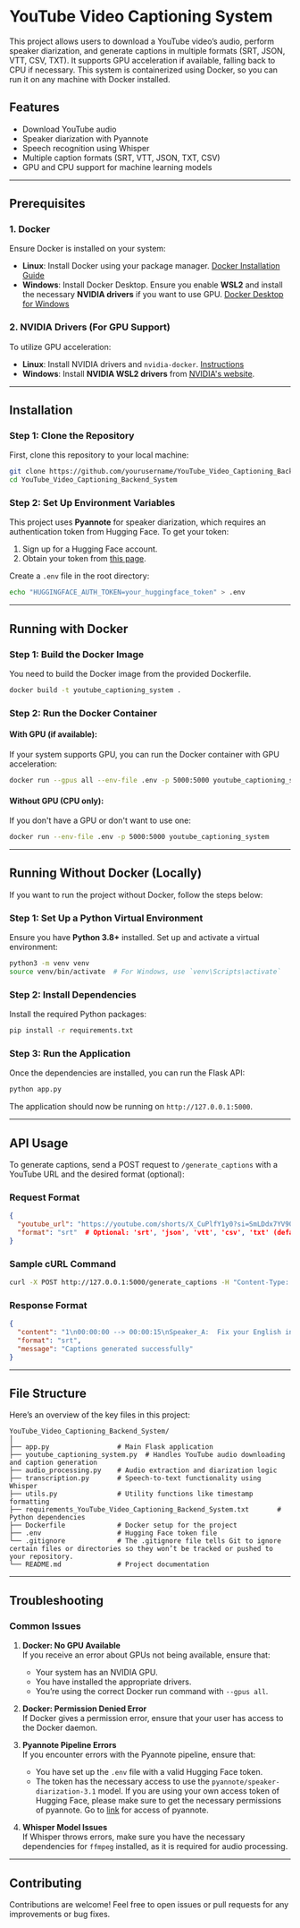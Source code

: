 
# YouTube Video Captioning System

This project allows users to download a YouTube video’s audio, perform speaker diarization, and generate captions in multiple formats (SRT, JSON, VTT, CSV, TXT). It supports GPU acceleration if available, falling back to CPU if necessary. This system is containerized using Docker, so you can run it on any machine with Docker installed.

## Features

- Download YouTube audio
- Speaker diarization with Pyannote
- Speech recognition using Whisper
- Multiple caption formats (SRT, VTT, JSON, TXT, CSV)
- GPU and CPU support for machine learning models

---

## Prerequisites

### 1. Docker
Ensure Docker is installed on your system:

- **Linux**: Install Docker using your package manager. [Docker Installation Guide](https://docs.docker.com/engine/install/)
- **Windows**: Install Docker Desktop. Ensure you enable **WSL2** and install the necessary **NVIDIA drivers** if you want to use GPU. [Docker Desktop for Windows](https://docs.docker.com/desktop/install/windows-install/)

### 2. NVIDIA Drivers (For GPU Support)
To utilize GPU acceleration:
- **Linux**: Install NVIDIA drivers and `nvidia-docker`. [Instructions](https://docs.nvidia.com/datacenter/cloud-native/container-toolkit/install-guide.html)
- **Windows**: Install **NVIDIA WSL2 drivers** from [NVIDIA's website](https://developer.nvidia.com/cuda/wsl).

---

## Installation

### Step 1: Clone the Repository
First, clone this repository to your local machine:

```bash
git clone https://github.com/yourusername/YouTube_Video_Captioning_Backend_System.git
cd YouTube_Video_Captioning_Backend_System
```

### Step 2: Set Up Environment Variables
This project uses **Pyannote** for speaker diarization, which requires an authentication token from Hugging Face. To get your token:
1. Sign up for a Hugging Face account.
2. Obtain your token from [this page](https://huggingface.co/settings/tokens).

Create a `.env` file in the root directory:

```bash
echo "HUGGINGFACE_AUTH_TOKEN=your_huggingface_token" > .env
```

---

## Running with Docker

### Step 1: Build the Docker Image
You need to build the Docker image from the provided Dockerfile.

```bash
docker build -t youtube_captioning_system .
```

### Step 2: Run the Docker Container

#### With GPU (if available):
If your system supports GPU, you can run the Docker container with GPU acceleration:

```bash
docker run --gpus all --env-file .env -p 5000:5000 youtube_captioning_system
```

#### Without GPU (CPU only):
If you don't have a GPU or don't want to use one:

```bash
docker run --env-file .env -p 5000:5000 youtube_captioning_system
```

---

## Running Without Docker (Locally)

If you want to run the project without Docker, follow the steps below:

### Step 1: Set Up a Python Virtual Environment

Ensure you have **Python 3.8+** installed. Set up and activate a virtual environment:

```bash
python3 -m venv venv
source venv/bin/activate  # For Windows, use `venv\Scripts\activate`
```

### Step 2: Install Dependencies
Install the required Python packages:

```bash
pip install -r requirements.txt
```

### Step 3: Run the Application
Once the dependencies are installed, you can run the Flask API:

```bash
python app.py
```

The application should now be running on `http://127.0.0.1:5000`.

---

## API Usage

To generate captions, send a POST request to `/generate_captions` with a YouTube URL and the desired format (optional):

### Request Format
```json
{
  "youtube_url": "https://youtube.com/shorts/X_CuPlfY1y0?si=SmLDdx7YV90QSU51",
  "format": "srt"  # Optional: 'srt', 'json', 'vtt', 'csv', 'txt' (default is 'srt')
}
```

### Sample cURL Command
```bash
curl -X POST http://127.0.0.1:5000/generate_captions -H "Content-Type: application/json" -d '{"youtube_url": "https://youtube.com/shorts/X_CuPlfY1y0?si=SmLDdx7YV90QSU51", "format": "srt"}'
```

### Response Format
```json
{
  "content": "1\n00:00:00 --> 00:00:15\nSpeaker_A:  Fix your English in 20 seconds. Hmm, I met him three years before. I met him three years ago. I born in 1999. I was born in 1999.\n\n2\n00:00:15 --> 00:00:19\nSpeaker_A:  Hoo! Today morning, I went jogging.\n\n3\n00:00:19 --> 00:00:24\nSpeaker_A:  This morning, I went jogging. Oh, I-\n\n4\n00:00:24 --> 00:00:32\nSpeaker_B:  Visit Thailand twice. I've visited Thailand twice. Which mistake do you make?\n\n5\n00:00:32 --> 00:00:33\nSpeaker_B:  Leave a comment below.\n\n",
  "format": "srt",
  "message": "Captions generated successfully"
}
```

---

## File Structure

Here’s an overview of the key files in this project:

```
YouTube_Video_Captioning_Backend_System/
│
├── app.py                 # Main Flask application
├── youtube_captioning_system.py  # Handles YouTube audio downloading and caption generation
├── audio_processing.py    # Audio extraction and diarization logic
├── transcription.py       # Speech-to-text functionality using Whisper
├── utils.py               # Utility functions like timestamp formatting
├── requirements_YouTube_Video_Captioning_Backend_System.txt       # Python dependencies
├── Dockerfile             # Docker setup for the project
├── .env                   # Hugging Face token file
└── .gitignore             # The .gitignore file tells Git to ignore certain files or directories so they won’t be tracked or pushed to your repository.
└── README.md              # Project documentation
```

---

## Troubleshooting

### Common Issues

1. **Docker: No GPU Available**  
   If you receive an error about GPUs not being available, ensure that:
   - Your system has an NVIDIA GPU.
   - You have installed the appropriate drivers.
   - You’re using the correct Docker run command with `--gpus all`.

2. **Docker: Permission Denied Error**  
   If Docker gives a permission error, ensure that your user has access to the Docker daemon. 

3. **Pyannote Pipeline Errors**  
   If you encounter errors with the Pyannote pipeline, ensure that:
   - You have set up the `.env` file with a valid Hugging Face token.
   - The token has the necessary access to use the `pyannote/speaker-diarization-3.1` model. If you are using your own access token of Hugging Face, please make sure to get the necessary permissions of pyannote. Go to [link](https://huggingface.co/pyannote/speaker-diarization-3.1) for access of pyannote. 

4. **Whisper Model Issues**  
   If Whisper throws errors, make sure you have the necessary dependencies for `ffmpeg` installed, as it is required for audio processing.

---

## Contributing
Contributions are welcome! Feel free to open issues or pull requests for any improvements or bug fixes.

